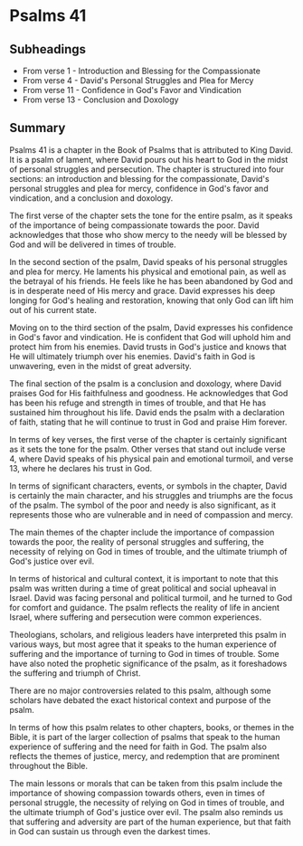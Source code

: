 # Psalms 41

## Subheadings

* From verse 1 - Introduction and Blessing for the Compassionate
* From verse 4 - David's Personal Struggles and Plea for Mercy
* From verse 11 - Confidence in God's Favor and Vindication
* From verse 13 - Conclusion and Doxology

## Summary

Psalms 41 is a chapter in the Book of Psalms that is attributed to King David. It is a psalm of lament, where David pours out his heart to God in the midst of personal struggles and persecution. The chapter is structured into four sections: an introduction and blessing for the compassionate, David's personal struggles and plea for mercy, confidence in God's favor and vindication, and a conclusion and doxology.

The first verse of the chapter sets the tone for the entire psalm, as it speaks of the importance of being compassionate towards the poor. David acknowledges that those who show mercy to the needy will be blessed by God and will be delivered in times of trouble.

In the second section of the psalm, David speaks of his personal struggles and plea for mercy. He laments his physical and emotional pain, as well as the betrayal of his friends. He feels like he has been abandoned by God and is in desperate need of His mercy and grace. David expresses his deep longing for God's healing and restoration, knowing that only God can lift him out of his current state.

Moving on to the third section of the psalm, David expresses his confidence in God's favor and vindication. He is confident that God will uphold him and protect him from his enemies. David trusts in God's justice and knows that He will ultimately triumph over his enemies. David's faith in God is unwavering, even in the midst of great adversity.

The final section of the psalm is a conclusion and doxology, where David praises God for His faithfulness and goodness. He acknowledges that God has been his refuge and strength in times of trouble, and that He has sustained him throughout his life. David ends the psalm with a declaration of faith, stating that he will continue to trust in God and praise Him forever.

In terms of key verses, the first verse of the chapter is certainly significant as it sets the tone for the psalm. Other verses that stand out include verse 4, where David speaks of his physical pain and emotional turmoil, and verse 13, where he declares his trust in God.

In terms of significant characters, events, or symbols in the chapter, David is certainly the main character, and his struggles and triumphs are the focus of the psalm. The symbol of the poor and needy is also significant, as it represents those who are vulnerable and in need of compassion and mercy.

The main themes of the chapter include the importance of compassion towards the poor, the reality of personal struggles and suffering, the necessity of relying on God in times of trouble, and the ultimate triumph of God's justice over evil.

In terms of historical and cultural context, it is important to note that this psalm was written during a time of great political and social upheaval in Israel. David was facing personal and political turmoil, and he turned to God for comfort and guidance. The psalm reflects the reality of life in ancient Israel, where suffering and persecution were common experiences.

Theologians, scholars, and religious leaders have interpreted this psalm in various ways, but most agree that it speaks to the human experience of suffering and the importance of turning to God in times of trouble. Some have also noted the prophetic significance of the psalm, as it foreshadows the suffering and triumph of Christ.

There are no major controversies related to this psalm, although some scholars have debated the exact historical context and purpose of the psalm.

In terms of how this psalm relates to other chapters, books, or themes in the Bible, it is part of the larger collection of psalms that speak to the human experience of suffering and the need for faith in God. The psalm also reflects the themes of justice, mercy, and redemption that are prominent throughout the Bible.

The main lessons or morals that can be taken from this psalm include the importance of showing compassion towards others, even in times of personal struggle, the necessity of relying on God in times of trouble, and the ultimate triumph of God's justice over evil. The psalm also reminds us that suffering and adversity are part of the human experience, but that faith in God can sustain us through even the darkest times.